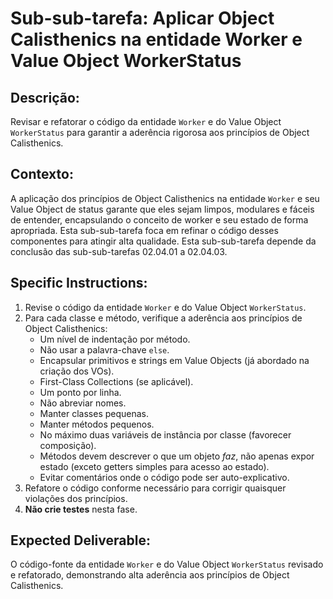 # Sub-sub-tarefa: Aplicar Object Calisthenics na entidade Worker e Value Object WorkerStatus

## Descrição:

Revisar e refatorar o código da entidade `Worker` e do Value Object `WorkerStatus` para garantir a aderência rigorosa aos princípios de Object Calisthenics.

## Contexto:

A aplicação dos princípios de Object Calisthenics na entidade `Worker` e seu Value Object de status garante que eles sejam limpos, modulares e fáceis de entender, encapsulando o conceito de worker e seu estado de forma apropriada. Esta sub-sub-tarefa foca em refinar o código desses componentes para atingir alta qualidade. Esta sub-sub-tarefa depende da conclusão das sub-sub-tarefas 02.04.01 a 02.04.03.

## Specific Instructions:

1.  Revise o código da entidade `Worker` e do Value Object `WorkerStatus`.
2.  Para cada classe e método, verifique a aderência aos princípios de Object Calisthenics:
    *   Um nível de indentação por método.
    *   Não usar a palavra-chave `else`.
    *   Encapsular primitivos e strings em Value Objects (já abordado na criação dos VOs).
    *   First-Class Collections (se aplicável).
    *   Um ponto por linha.
    *   Não abreviar nomes.
    *   Manter classes pequenas.
    *   Manter métodos pequenos.
    *   No máximo duas variáveis de instância por classe (favorecer composição).
    *   Métodos devem descrever o que um objeto *faz*, não apenas expor estado (exceto getters simples para acesso ao estado).
    *   Evitar comentários onde o código pode ser auto-explicativo.
3.  Refatore o código conforme necessário para corrigir quaisquer violações dos princípios.
4.  **Não crie testes** nesta fase.

## Expected Deliverable:

O código-fonte da entidade `Worker` e do Value Object `WorkerStatus` revisado e refatorado, demonstrando alta aderência aos princípios de Object Calisthenics.